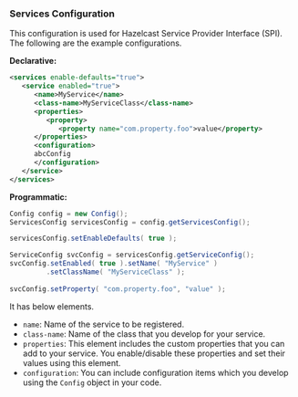 

### Services Configuration

This configuration is used for Hazelcast Service Provider Interface (SPI). The following are the example configurations.


**Declarative:**

```xml
<services enable-defaults="true">
   <service enabled="true">
      <name>MyService</name>
      <class-name>MyServiceClass</class-name>
      <properties>
         <property>
            <property name="com.property.foo">value</property>
      </properties>
      <configuration>
      abcConfig
      </configuration>
   </service>
</services>
```

**Programmatic:**

```java
Config config = new Config();
ServicesConfig servicesConfig = config.getServicesConfig();

servicesConfig.setEnableDefaults( true );

ServiceConfig svcConfig = servicesConfig.getServiceConfig();
svcConfig.setEnabled( true ).setName( "MyService" )
         .setClassName( "MyServiceClass" );
         
svcConfig.setProperty( "com.property.foo", "value" );
```
   

It has below elements.

- `name`: Name of the service to be registered.
- `class-name`: Name of the class that you develop for your service.
- `properties`: This element includes the custom properties that you can add to your service. You enable/disable
 these properties and set their values using this element.
- `configuration`: You can include configuration items which you develop using the `Config` object in your code.



